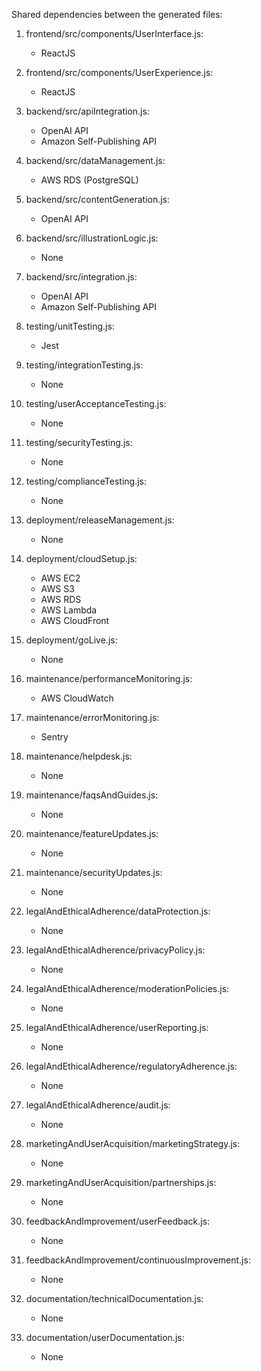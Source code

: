 Shared dependencies between the generated files:

1. frontend/src/components/UserInterface.js:
   - ReactJS

2. frontend/src/components/UserExperience.js:
   - ReactJS

3. backend/src/apiIntegration.js:
   - OpenAI API
   - Amazon Self-Publishing API

4. backend/src/dataManagement.js:
   - AWS RDS (PostgreSQL)

5. backend/src/contentGeneration.js:
   - OpenAI API

6. backend/src/illustrationLogic.js:
   - None

7. backend/src/integration.js:
   - OpenAI API
   - Amazon Self-Publishing API

8. testing/unitTesting.js:
   - Jest

9. testing/integrationTesting.js:
   - None

10. testing/userAcceptanceTesting.js:
    - None

11. testing/securityTesting.js:
    - None

12. testing/complianceTesting.js:
    - None

13. deployment/releaseManagement.js:
    - None

14. deployment/cloudSetup.js:
    - AWS EC2
    - AWS S3
    - AWS RDS
    - AWS Lambda
    - AWS CloudFront

15. deployment/goLive.js:
    - None

16. maintenance/performanceMonitoring.js:
    - AWS CloudWatch

17. maintenance/errorMonitoring.js:
    - Sentry

18. maintenance/helpdesk.js:
    - None

19. maintenance/faqsAndGuides.js:
    - None

20. maintenance/featureUpdates.js:
    - None

21. maintenance/securityUpdates.js:
    - None

22. legalAndEthicalAdherence/dataProtection.js:
    - None

23. legalAndEthicalAdherence/privacyPolicy.js:
    - None

24. legalAndEthicalAdherence/moderationPolicies.js:
    - None

25. legalAndEthicalAdherence/userReporting.js:
    - None

26. legalAndEthicalAdherence/regulatoryAdherence.js:
    - None

27. legalAndEthicalAdherence/audit.js:
    - None

28. marketingAndUserAcquisition/marketingStrategy.js:
    - None

29. marketingAndUserAcquisition/partnerships.js:
    - None

30. feedbackAndImprovement/userFeedback.js:
    - None

31. feedbackAndImprovement/continuousImprovement.js:
    - None

32. documentation/technicalDocumentation.js:
    - None

33. documentation/userDocumentation.js:
    - None